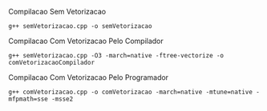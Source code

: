 
Compilacao Sem Vetorizacao
```
g++ semVetorizacao.cpp -o semVetorizacao
```

Compilacao Com Vetorizacao Pelo Compilador
```
g++ semVetorizacao.cpp -O3 -march=native -ftree-vectorize -o comVetorizacaoCompilador
```

Compilacao Com Vetorizacao Pelo Programador
```
g++ comVetorizacao.cpp -o comVetorizacao -march=native -mtune=native -mfpmath=sse -msse2
```